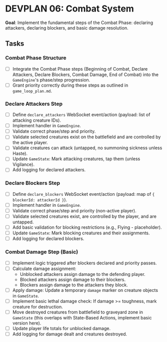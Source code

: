 # DEVPLAN 06: Combat System

**Goal**: Implement the fundamental steps of the Combat Phase: declaring attackers, declaring blockers, and basic damage resolution.

## Tasks

### Combat Phase Structure
- [ ] Integrate the Combat Phase steps (Beginning of Combat, Declare Attackers, Declare Blockers, Combat Damage, End of Combat) into the `GameEngine`'s phase/step progression.
- [ ] Grant priority correctly during these steps as outlined in `game_loop_plan.md`.

### Declare Attackers Step
- [ ] Define `declare_attackers` WebSocket event/action (payload: list of attacking creature IDs).
- [ ] Implement handler in `GameEngine`.
- [ ] Validate correct phase/step and priority.
- [ ] Validate selected creatures exist on the battlefield and are controlled by the active player.
- [ ] Validate creatures can attack (untapped, no summoning sickness unless Haste).
- [ ] Update `GameState`: Mark attacking creatures, tap them (unless Vigilance).
- [ ] Add logging for declared attackers.

### Declare Blockers Step
- [ ] Define `declare_blockers` WebSocket event/action (payload: map of `{ blockerId: attackerId }`).
- [ ] Implement handler in `GameEngine`.
- [ ] Validate correct phase/step and priority (non-active player).
- [ ] Validate selected creatures exist, are controlled by the player, and are untapped.
- [ ] Add basic validation for blocking restrictions (e.g., Flying - placeholder).
- [ ] Update `GameState`: Mark blocking creatures and their assignments.
- [ ] Add logging for declared blockers.

### Combat Damage Step (Basic)
- [ ] Implement logic triggered after blockers declared and priority passes.
- [ ] Calculate damage assignment:
    - Unblocked attackers assign damage to the defending player.
    - Blocked attackers assign damage to their blockers.
    - Blockers assign damage to the attackers they block.
- [ ] Apply damage: Update a temporary `damage` marker on creature objects in `GameState`.
- [ ] Implement basic lethal damage check: If damage >= toughness, mark creature for destruction.
- [ ] Move destroyed creatures from battlefield to graveyard zone in `GameState` (this overlaps with State-Based Actions, implement basic version here).
- [ ] Update player life totals for unblocked damage.
- [ ] Add logging for damage dealt and creatures destroyed.
